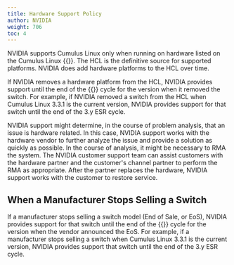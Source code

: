 ```yaml
---
title: Hardware Support Policy
author: NVIDIA
weight: 706
toc: 4
---
```


NVIDIA supports Cumulus Linux only when running on hardware listed on the Cumulus Linux {{<exlink url="www.nvidia.com/en-us/networking/ethernet-switching/hardware-compatibility-list/" text="hardware compatibility list (HCL)">}}. The HCL is the definitive source for supported platforms. NVIDIA does add hardware platforms to the HCL over time.

If NVIDIA removes a hardware platform from the HCL, NVIDIA provides support until the end of the {{<link url="Cumulus-Linux-Release-Versioning-and-Support-Policy" text="extended support release (ESR)">}} cycle for the version when it removed the switch. For example, if NVIDIA removed a switch from the HCL when Cumulus Linux 3.3.1 is the current version, NVIDIA provides support for that switch until the end of the 3.y ESR cycle.

NVIDIA support might determine, in the course of problem analysis, that an issue is hardware related. In this case, NVIDIA support works with the hardware vendor to further analyze the issue and provide a solution as quickly as possible. In the course of analysis, it might be necessary to RMA the system. The NVIDIA customer support team can assist customers with the hardware partner and the customer's channel partner to perform the RMA as appropriate. After the partner replaces the hardware, NVIDIA support works with the customer to restore service.

## When a Manufacturer Stops Selling a Switch

If a manufacturer stops selling a switch model (End of Sale, or EoS), NVIDIA provides support for that switch until the end of the {{<link url="Cumulus-Linux-Release-Versioning-and-Support-Policy" text="extended support release (ESR)">}} cycle for the version when the vendor announced the EoS. For example, if a manufacturer stops selling a switch when Cumulus Linux 3.3.1 is the current version, NVIDIA provides support that switch until the end of the 3.y ESR cycle.
